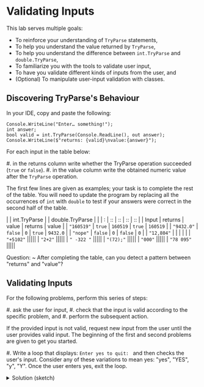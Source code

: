 #  Validating Inputs

This lab serves multiple goals:

- To reinforce your understanding of `TryParse` statements,
- To help you understand the value returned by `TryParse`,
- To help you understand the difference between `int.TryParse` and `double.TryParse`,
- To familiarize you with the tools to validate user input,
- To have you validate different kinds of inputs from the user, and
- (Optional) To manipulate user-input validation with classes.


## Discovering TryParse's Behaviour

In your IDE, copy and paste the following:

```
Console.WriteLine("Enter… something!");
int answer;
bool valid = int.TryParse(Console.ReadLine(), out answer);
Console.WriteLine($"returns: {valid}\nvalue:{answer}");
```

For each input in the table below:

#. in the returns column write whether the TryParse operation succeeded (`true` or `false`).
#. in the value column write the obtained numeric value after the `TryParse` operation.

The first few lines are given as examples; your task is to complete the rest of the table.
You will need to update the program by replacing all the occurrences of `int` with `double` to test if your answers were correct in the second half of the table.

| |	int.TryParse | | double.TryParse | |
| : | :: | :: | :: | :: |
| Input	| returns |	value	| returns |	value |
| `"160519"`	| `true`  |	`160519` | `true` |	`160519` |
| `"9432.0"`	| `false` |	`0`	| `true` |	`9432.0` |
| `"nope"` | `false` | `0` | `false` | `0` |
| `"12,804"` | | | | |
| `"+5102"` |||||
| `"2+2"` |||||
| `" -322 "` |||||
| `"(72);"` |||||
| `"000"` |||||
| `"78 095"` |||||

Question:
~  After completing the table, can you detect a pattern between "returns" and "value"?

## Validating Inputs

For the following problems, perform this series of steps:

#. ask the user for input,
#. check that the input is valid according to the specific problem, and
#. perform the subsequent action.

If the provided input is not valid, request new input from the user until the user provides valid input.
The beginning of the first and second problems are given to get you started.

#. Write a loop that displays: `Enter yes to quit: ` and then checks the user's input. Consider any of these variations to mean yes: "yes", "YES", "y", "Y". Once the user enters yes, exit the loop.
    <details><summary>Solution (sketch)</summary>

    ```
    Console.WriteLine("Enter yes to quit.");
    string answer;
    answer = Console.ReadLine();
    while (answer != "yes"){
        Console.WriteLine("Enter yes to quit.");
        answer = Console.ReadLine();
    }
    Console.WriteLine("You exit the program.");
    // Note that this program is not a complete solution: "YES", "y" or "Y"
    // does not make the program quit.
    ```

    </details>

#. Ask the user to enter a positive integer between (and including) 2 and 100. Validate the input, compute the sum of integers starting from 1 up to the integer the user entered, and display that sum. Here are examples:

    - if the user enters 5, compute: 1 + 2 + 3 + 4 + 5, then display 15 on the screen
    - if the user enters 8, compute: 1 + 2 + 3 + 4 + 5 + 6 + 7 + 8, then display 36 on the screen
    
    <details><summary>Solution (sketch)</summary>

    ```
    Console.WriteLine("Enter a number between 2 and 100.");
    int answer;
    answer = int.Parse(Console.ReadLine());
    while (answer < 2){
        Console.WriteLine("That number is too small!");
        Console.WriteLine("Enter a number between 2 and 100.");
        answer = int.Parse(Console.ReadLine());
    }
    Console.WriteLine("You exit the program.");
    // Note that this program is not a complete solution.
    // Values greater than 100 are not rejected,
    // And the final calculation is not done.
    ```

    </details>

#. Do the following problem using the `decimal` type. Ask the user to enter any numbers which can be positive, negative, or zero. Ignore all non-numeric inputs using `TryParse`.
Choose an appropriate sentinel value to enable the user to indicate when they are done. Compute and display the average of all the numbers that the user entered. If the user didn't enter any numbers, display "You did not enter any numbers".
    
    Here is an example of the desired execution, where the user input is underlined, and hitting "enter" is represented by ↵:

    ```text
    Please enter a number, or "Done" to exit:
    8̲↵
    Please enter a number, or "Done" to exit:
    2̲↵
    Please enter a number, or "Done" to exit:
    H̲o̲l̲d̲ ̲o̲n̲↵
    Please enter a number, or "Done" to exit:
    -̲5̲↵
    Please enter a number, or "Done" to exit:
    D̲o̲n̲e̲

    The average of the numbers you entered is 1.66666666667.
    ```

## Pushing Further (Optional)

This part is focused on input validation with classes.
It requires reading a lengthy (but not very complicated) class implementation and then, improving it.
It is _difficult_ and is designed to offer an interesting challenge. However, you should be able to complete such exercises by the end of the semester without too many difficulties.

Start by downloading the [LoanCalculator](./code/projects/LoanCalculator.zip) solution which mixes classes and decision structures.
Spend some time studying the implementation to understand _what_ the program is doing and _how_ it is doing it.

Next edit the `Program.cs` file of the `LoanCalculator` solution to add the following validation features:

#. Users that enter a value other than `A`, `a`, `H`, `h`, `O`, or `o` for the loan type will be asked again; they will be asked until they give a valid answer.
#. Users that enter a credit score that is not between 300 and 850, or one that is not an integer, will be asked again; they will be asked until they give a valid answer.
#. Users that enter an amount needed or a down payment that is not a decimal, or is a negative decimal, will be asked again; they will be asked until they give a valid answer.
#. (Optional) Use the [ToLower()](https://docs.microsoft.com/en-us/dotnet/api/system.char.tolower?view=netframework-4.7.2) or [ToUpper()](https://docs.microsoft.com/en-us/dotnet/api/system.char.toupper?view=netframework-4.7.2) methods of the `char` class to make the program more readable -- you will be able to greatly simplify the `if` statement that checks the loan type.
#. (Optional, hard) Write a method for the Loan class that takes a character as an argument, and returns the string describing the type of loan designated by that character. Then, use this method in the `ToString` method and in the application program instead of doing it manually.

<details><summary>Solution (sketch)</summary>
You can find a possible solution [in this archive](./code/projects/Solution_LoanCalculator.zip).
</details>
